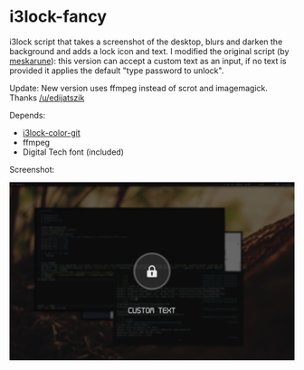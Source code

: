 i3lock-fancy
============

i3lock script that takes a screenshot of the desktop, blurs and darken the background and adds a lock icon and text. I modified the original script (by [meskarune](https://github.com/meskarune)): this version can accept a custom text as an input, if no text is provided it applies the default "type password to unlock".

Update: New version uses ffmpeg instead of scrot and imagemagick. Thanks [/u/edijatszik](https://www.reddit.com/r/unixporn/comments/4yj29e/i3lock_simple_blur_script/)

Depends:
* [i3lock-color-git](https://github.com/eBrnd/i3lock-color)
* ffmpeg
* Digital Tech font (included)

Screenshot:

![lockscreen](https://raw.githubusercontent.com/Ema0/i3lock-fancy/master/screenshot.png)


